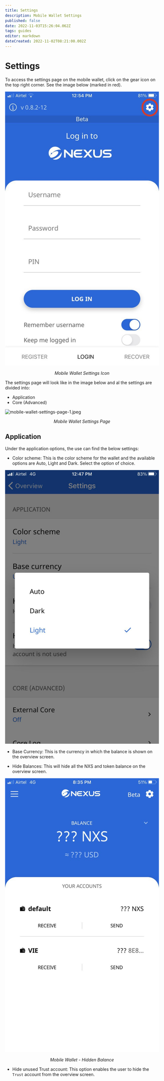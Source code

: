 ```yaml
---
title: Settings
description: Mobile Wallet Settings
published: false
date: 2022-11-03T15:26:04.062Z
tags: guides
editor: markdown
dateCreated: 2022-11-02T08:21:00.002Z
---
```


# Settings

To access the settings page on the mobile wallet, click on the gear icon on the top right corner. See the image below (marked in red).

![mobile-wallet-settings-icon.jpg](/mobile-wallet-settings-icon.jpg)<p align=center>*Mobile Wallet Settings Icon*</p>

The settings page will look like in the image below and al the settings are divided into:
-  Application
-  Core (Advanced)

![mobile-wallet-settings-page-1.jpeg](/mobile-wallet-settings-page-1.jpeg)<p align=center>*Mobile Wallet Settings Page*</p>

## Application
Under the application options, the use can find the below settings:

- Color scheme: This is the color scheme for the wallet and the available options are Auto, Light and Dark. Select the option of choice.

![mobile-wallet-color-scheme.jpeg](/mobile-wallet-color-scheme.jpeg)

- Base Currency: This is the currency in which the balance is shown on the overview screen.


- Hide Balances: This will hide all the NXS and token balance on the overview screen.

![mobile-wallet-hide-balances.jpeg](/mobile-wallet-hide-balances.jpeg)<p align=center>*Mobile Wallet - Hidden Balance*</p>
- Hide unused Trust account: This option enables the user to hide the `Trust` account from the overview screen.